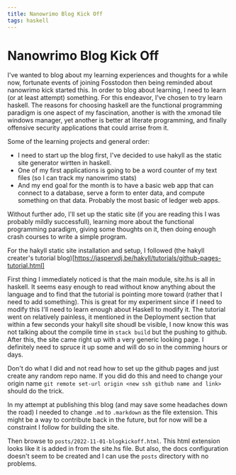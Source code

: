 ```yaml
---
title: Nanowrimo Blog Kick Off
tags: haskell
---
```

# Nanowrimo Blog Kick Off

I've wanted to blog about my learning experiences and thoughts for a while now, fortunate events of joining Fosstodon then being reminded about nanowrimo kick started this. In order to blog about learning, I need to learn (or at least attempt) something. For this endeavor, I've chosen to try learn haskell. The reasons for choosing haskell are the functional programming paradigm is one aspect of my fascination, another is with the xmonad tile windows manager, yet another is better at literate programming, and finally offensive security applications that could arrise from it.

Some of the learning projects and general order:
* I need to start up the blog first, I've decided to use hakyll as the static site generator wirtten in haskell. 
* One of my first applications is going to be a word counter of my text files (so I can track my nanowrimo stats)
* And my end goal for the month is to have a basic web app that can connect to a database, serve a form to enter data, and compute something on that data. Probably the most basic of ledger web apps.

Without further ado, I'll set up the static site (if you are reading this I was probably mildly successfull), learning more about the functional programming paradigm, giving some thoughts on it, then doing enough crash courses to write a simple program.

For the hakyll static site installation and setup, I followed (the hakyll creater's tutorial blog)[https://jaspervdj.be/hakyll/tutorials/github-pages-tutorial.html]

First thing I immediately noticed is that the main module, site.hs is all in haskell. It seems easy enough to read without know anything about the language and to find that the tutorial is pointing more toward (rather that I need to add something). This is great for my experiment since if I need to modify this I'll need to learn enough about Haskell to modify it. The tutorial went on relatively painless, it mentioned in the Deployment section that within a few seconds your hakyll site shoudl be visible, I now know this was not talking about the compile time in `stack build` but the pushing to github. After this, the site came right up with a very generic looking page. I definitely need to spruce it up some and will do so in the comming hours or days. 

Don't do what I did and not read how to set up the github pages and just create any random repo name. If you did do this and need to change your origin name `git remote set-url origin <new ssh github name and link>` should do the trick.

In my attempt at publishing this blog (and may save some headaches down the road) I needed to change `.md` to `.markdown` as the file extension. This might be a way to contribute back in the future, but for now will be a constraint I follow for building the site.

Then browse to `posts/2022-11-01-blogkickoff.html`. This html extension looks like it is added in from the site.hs file. But also, the docs configuration doesn't seem to be created and I can use the `posts` directory with no problems.

